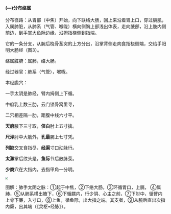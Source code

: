 #### (―)分布络属

分布径路：从胃部（中焦）开始，向下联络大肠，回上来沿着胃上口，穿过膈肌，入属肺脏，从肺系（气管、喉咙）横向侧胸上部浅出体表，走向腋部，沿上肢内侧前边，到手掌大鱼际边缘，沿拇指桡侧到指端。

它的一条分支，从腕后桡骨茎突的上方分出，沿掌背侧走向食指桡侧端，交给手阳明大肠经（图3）。

络属脏腑：属肺，络大肠。

经过器官：肺系（气管），喉咙。

本经腧穴：

一手太阴是肺经，臂内拇侧上下循。

中府乳上数三肋，云门锁骨窝里寻，

二穴相差隔一肋，距腹中线六寸平。

**天府**腋下三寸取，**侠白**肘上五寸擒。

**尺泽**肘中大筋外，**孔最**腕上七寸凭。

**列缺**交叉食指尽，**经渠**寸口动脉行。

 **太渊**掌后纹头是，**鱼际**节后散脉荥。

**少商**穴在大指内，去指甲角一分明。

<img src="./img/图3.jpg" style="zoom:50%;" />

图解：肺手太阴之脉：①起于中焦，②下络大肠，③环循胃口，上膈， ④属肺，⑤从肺系横出腋下，⑥下循臑内，行少阴、心主之前，⑦下肘中，循臂内上骨下廉，入寸口，⑧上鱼，循鱼际，出大指之端。其支者，⑨从腕后直出次指内廉，出其端（《灵枢•经脉》）。
